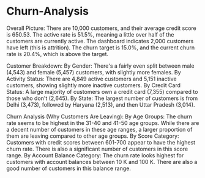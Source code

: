 # Churn-Analysis
Overall Picture: There are 10,000 customers, and their average credit score is 650.53. The active rate is 51.5%, meaning a little over half of the customers are currently active. The dashboard indicates 2,000 customers have left (this is attrition). The churn target is 15.0%, and the current churn rate is 20.4%, which is above the target.

Customer Breakdown: By Gender: There's a fairly even split between male (4,543) and female (5,457) customers, with slightly more females. By Activity Status: There are 4,849 active customers and 5,151 inactive customers, showing slightly more inactive customers. By Credit Card Status: A large majority of customers own a credit card (7,355) compared to those who don't (2,645). By State: The largest number of customers is from Delhi (3,473), followed by Haryana (2,513), and then Uttar Pradesh (3,014).

Churn Analysis (Why Customers Are Leaving): By Age Groups: The churn rate seems to be highest in the 31-40 and 41-50 age groups. While there are a decent number of customers in these age ranges, a larger proportion of them are leaving compared to other age groups. By Score Category: Customers with credit scores between 601-700 appear to have the highest churn rate. There is also a significant number of customers in this score range. By Account Balance Category: The churn rate looks highest for customers with account balances between 10 K and 100 K. There are also a good number of customers in this balance range.
